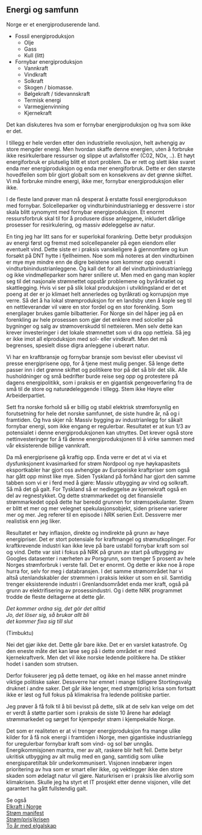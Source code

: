 ## Energi og samfunn

Norge er et energiproduserende land. 
- Fossil energiproduksjon
  - Olje
  - Gass
  - Kull (litt)
- Fornybar energiproduksjon
  - Vannkraft
  - Vindkraft
  - Solkraft
  - Skogen / biomasse.
  - Bølgekraft / tidevannskraft
  - Termisk energi
  - Varmegjenvinning
  - Kjernekraft

Det kan diskuteres hva som er fornybar energiproduksjon og hva som ikke er det.

I tillegg er hele verden etter den industrielle revolusjon, helt avhengig av store mengder energi. Men hvordan skaffe
denne energien, uten å forbruke ikke resirkulerbare ressurser og slippe ut avfallstoffer (C02, NOx, ..).
Et høyt energiforbruk er plutselig blitt et stort problem. Da er rett og slett ikke svaret enda mer energiproduksjon
og enda mer energiforbruk. Dette er den største hovedfeilen som blir gjort globalt som en konsekvens av det grønne skiftet.
Vi må forbruke mindre energi, ikke mer, fornybar energiproduksjon eller ikke.

I de fleste land prøver man nå desperat å erstatte fossil energiprodukson med fornybar. Solcelleparker og 
vindturbinindustrianlegg er dessverre i stor skala blitt synomymt med fornybar energiproduksjon. Et enormt ressursforbruk
skal til for å produsere disse anleggene, inkludert dårlige prosesser for resirkulering,  og massiv ødeleggelse av natur.

En ting jeg har litt sans for er superlokal forankring. Dette betyr produksjon av energi først og fremst med 
solcellepaneler på egen eiendom eller eventuelt vind. Dette siste er i praksis vanskeligere å gjennomføre
og kun forsøkt på DNT hytte i fjellheimen. Noe som må noteres at den vindturbinen er mye mye mindre enn de digre
beistene som kommer opp overalt i vindturbinindustrianleggene. Og kall det for all del vindturbinindustrianlegg og
ikke vindmølleparker som hører snillere ut. Men med en gang man kopler seg til det nasjonale strømnettet oppstår
problemene og byrårkratiet og skattlegging. Hvis vi ser på slik lokal produksjon i utviklingsland er det et poeng at
der er jo klimaet helt annerledes og byråkrati og korrupsjon mye verre. Så det å ha lokal strømproduksjon for en landsby
uten å kople seg til en nettleverandør vil være en stor fordel og en stor forenkling. 
Som energilager brukes gamle bilbatterier. For Norge sin del håper jeg på
en forenkling av hele prosessen som gjør det enklere med solceller på bygninger og salg av strømoverskudd til netteieren.
Men selv dette kan krever investeringer i det lokale strømnettet som vi dra opp nettleia.
Så jeg er ikke imot all elproduksjon med sol- eller vindkraft. Men det må begrenses, spesielt disse digra anleggene
i uberørt natur.

Vi har en kraftbransje og fornybar bransje som bevisst eller ubevisst vil presse energiprisene opp, 
for å tjene mest mulig penger. Så lenge dette passer inn i det grønne skiftet og politikere tror på det så blir det slik.
Alle husholdninger og små bedrifter burde reise seg opp og protestere på dagens energipolitikk, som i praksis er en
gigantisk pengeoverføring fra de små til de store og naturødeleggende i tillegg. Stem ikke Høyre eller Arbeiderpartiet.

Sett fra norske forhold så er billig og stabil elektrisk strømforsynlig 
en forutsetning for hele det norske samfunnet, de siste hundre år, nå og i framtiden. 
Og hva skjer nå: Massiv bygging av industrianlegg for såkalt fornybar energi, som ikke engang er regulerbar.
Resultatet er at kun 1/3 av potensialet i denne energiproduksjonen kan utnyttes. Det krever også store
nettinvesteringer for å få denne energiproduksjonen til å virke sammen med vår eksisterende billige vannkraft.

Da må energiprisene gå kraftig opp. Enda verre er det at vi via et dysfunksjonent kvasimarked for strøm Nordpool og nye
høykapasitets eksportkabler har gjort oss avhengige av Europeiske kraftpriser som også har gått opp minst like mye.
Siden Tyskland på forhånd har gjort  den samme tabben som vi er i ferd med å gjøre: 
Massiv utbygging av vind og solkraft. Så må det gå galt. 
For Tyskland  så er nedleggelse av kjernekraft også en del av regnestykket. 
Og dette strømmarkedet og det finansielle strømmarkedet  oppå dette har  beredd grunnen for strømspekulanter. 
Strøm er blitt et mer og mer velegnet spekulasjonsobjekt, siden prisene varierer mer og mer.
Jeg referer til en episode i NRK serien Exit. Dessverre mer realistisk enn jeg liker.

Resultatet er høy inflasjon, direkte og inndirekte på grunn av høye energipriser. Det er stort potensiale for kraftmangel og
strømutkoplinger. For kraftkrevende industri kan ikke leve på bare ustabil fornybar kraft som sol og vind.
Dette var sist i fokus på NRK på grunn av start på utbygging av Googles datasenter i nærheten av Porsgrunn, 
som trenger 5 prosent  av hele Norges strømforbruk i verste fall. Det er enormt. Og dette er ikke noe å rope hurra for,
selv for meg i databransjen.  I det samme strømområdet har vi altså utenlandskabler der strømmen i praksis
lekker ut som en sil. Samtidig trenger eksisterende industri i Grenlandsområdet enda mer kraft, 
også på grunn av elektrifisering av prosessindustri. Og i dette NRK programmet trodde de fleste deltagerne at dette går.

*Det kommer ordna sig, det gör det alltid*  
*Jo, det löser sig, så brukar allt bli*   
*det kommer fixa sig till slut*   

(Timbuktu)  

Nei det gjør ikke det. Dette går bare ikke. Det er en varslet katastrofe.
Og den eneste måte det kan løse seg på i dette området er med kjernekraftverk.
Men det vil ikke norske ledende politikere ha. De stikker hodet i sanden som strutsen.

Derfor fokuserer jeg på dette temaet,  og ikke en hel masse annet mindre viktige politiske saker. 
Dessverre har emnet i mange tidligere Stortingsvalg  druknet i andre saker. 
Det går ikke lenger, med strøm(pris) krisa som fortsatt ikke er løst og full fokus på klimakrisa
fra ledende politiske partier.

Jeg prøver å få  folk til å bli bevisst på dette, slik at de selv kan velge om det er verdt å støtte partier som i praksis de
siste 10 årene har ødelagt strømmarkedet og sørget for kjempedyr strøm i kjempekalde Norge.  

Det som er realiteten er at vi trenger energiproduksjon fra mange ulike kilder for å få nok energi i
framtiden i Norge, men gigantiske industrianlegg for uregulerbar fornybar kraft som vind- og sol bør unngås. 
Energikommisjonen mantra, mer av alt, raskere blir helt feil. Dette betyr ukritisk utbygging av alt mulig med en gang,
samtidig som ulike energisparetiltak blir underkommunisert. Visjonen innebærer ingen prioritering av
hva som er smart eller ikke, og vektlegger ikke den store skaden som ødelagt natur vil gjøre.
Naturkrisen er i praksis like alvorlig som klimakrisen. Skulle jeg ha styrt et IT prosjekt etter
denne visjonen, ville det garantert ha gått fullstendig galt.

Se også  
[Elkraft i Norge](elpower_nb.md)  
[Strøm manifest](manifest_nb.md)  
[Strøm(pris)krisen](elprice.md)  
[To år med elgalskap](elcrazy.md)  
